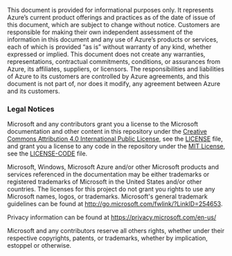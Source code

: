 This document is provided for informational purposes only. It represents Azure’s current product offerings and practices as of the date of issue of this document, which are subject to change without notice. Customers are responsible for making their own independent assessment of the information in this document and any use of Azure’s products or services, each of which is provided “as is” without warranty of any kind, whether expressed or implied. This document does not create any warranties, representations, contractual commitments, conditions, or assurances from Azure, its affiliates, suppliers, or licensors. The responsibilities and liabilities of Azure to its customers are controlled by Azure agreements, and this document is not part of, nor does it modify, any agreement between Azure and its customers.

### Legal Notices

Microsoft and any contributors grant you a license to the Microsoft documentation and other content in this repository under the [Creative Commons Attribution 4.0 International Public License](https://creativecommons.org/licenses/by/4.0/legalcode), see the [LICENSE](LICENSE) file, and grant you a license to any code in the repository under the [MIT License](https://opensource.org/licenses/MIT), see the [LICENSE-CODE](LICENSE-CODE) file.

Microsoft, Windows, Microsoft Azure and/or other Microsoft products and services referenced in the documentation may be either trademarks or registered trademarks of Microsoft in the United States and/or other countries. The licenses for this project do not grant you rights to use any Microsoft names, logos, or trademarks. Microsoft's general trademark guidelines can be found at <http://go.microsoft.com/fwlink/?LinkID=254653>.

Privacy information can be found at <https://privacy.microsoft.com/en-us/>

Microsoft and any contributors reserve all others rights, whether under their respective copyrights, patents, or trademarks, whether by implication, estoppel or otherwise.
